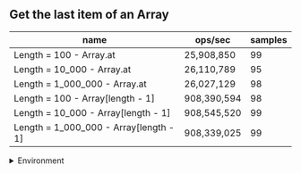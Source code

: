 ## Get the last item of an Array

|name|ops/sec|samples|
|-|-|-|
|Length = 100 - Array.at|25,908,850|99|
|Length = 10_000 - Array.at|26,110,789|95|
|Length = 1_000_000 - Array.at|26,027,129|98|
|Length = 100 - Array[length - 1]|908,390,594|98|
|Length = 10_000 - Array[length - 1]|908,545,520|99|
|Length = 1_000_000 - Array[length - 1]|908,339,025|99|


<details>
<summary>Environment</summary>

* __Machine:__ linux x64 | 4 vCPUs | 15.2GB Mem
* __Run:__ Fri May 03 2024 22:35:15 GMT+0000 (Coordinated Universal Time)
</details>

<!--
{"environment":{"platform":"linux","arch":"x64","cpus":4,"totalMemory":15.245216369628906},"benchmarks":[{"name":"Length = 100 - Array.at","opsSec":25908849.934851173,"samples":5},{"name":"Length = 10_000 - Array.at","opsSec":26110788.511599455,"samples":5},{"name":"Length = 1_000_000 - Array.at","opsSec":26027128.570884567,"samples":6},{"name":"Length = 100 - Array[length - 1]","opsSec":908390594.175983,"samples":8},{"name":"Length = 10_000 - Array[length - 1]","opsSec":908545519.7761123,"samples":6},{"name":"Length = 1_000_000 - Array[length - 1]","opsSec":908339025.355132,"samples":6}]}-->
